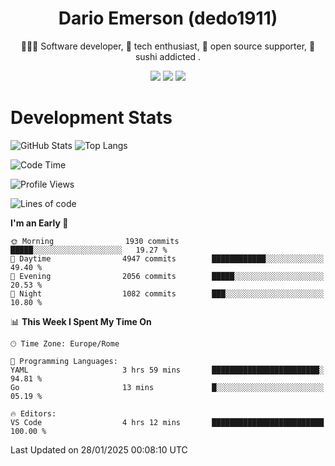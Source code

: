 <div align="center">
  
# Dario Emerson (dedo1911)
👨🏼‍💻 Software developer, 🔧 tech enthusiast, 🙌 open source supporter, 🍣 sushi addicted .

[![](https://img.shields.io/badge/-Linkedin-informational?style=for-the-badge&logo=linkedin&logoColor=white&color=2867B2)](http://linkedin.com/in/dedo1911)
[![](https://img.shields.io/badge/-Telegram-informational?style=for-the-badge&logo=telegram&logoColor=white&color=0088cc)](https://t.me/dedo1911)
[![](https://img.shields.io/badge/-Facebook-informational?style=for-the-badge&logo=facebook&logoColor=white&color=3b5998)](https://fb.com/dedo1911)

</div>

# Development Stats

![GitHub Stats](https://github-readme-stats.vercel.app/api?username=dedo1911&hide=&count_private=true&title_color=84cc16&text_color=ffffff&icon_color=84cc16&bg_color=1c1917&hide_border=true&border_radius=0&show_icons=true)
![Top Langs](https://github-readme-stats.vercel.app/api/top-langs/?username=dedo1911&theme=chartreuse-dark&layout=compact)

<!--START_SECTION:waka-->
![Code Time](http://img.shields.io/badge/Code%20Time-1%2C532%20hrs%2042%20mins-blue)

![Profile Views](http://img.shields.io/badge/Profile%20Views-6-blue)

![Lines of code](https://img.shields.io/badge/From%20Hello%20World%20I%27ve%20Written-3.3%20million%20lines%20of%20code-blue)

**I'm an Early 🐤** 

```text
🌞 Morning                1930 commits        █████░░░░░░░░░░░░░░░░░░░░   19.27 % 
🌆 Daytime                4947 commits        ████████████░░░░░░░░░░░░░   49.40 % 
🌃 Evening                2056 commits        █████░░░░░░░░░░░░░░░░░░░░   20.53 % 
🌙 Night                  1082 commits        ███░░░░░░░░░░░░░░░░░░░░░░   10.80 % 
```


📊 **This Week I Spent My Time On** 

```text
🕑︎ Time Zone: Europe/Rome

💬 Programming Languages: 
YAML                     3 hrs 59 mins       ████████████████████████░   94.81 % 
Go                       13 mins             █░░░░░░░░░░░░░░░░░░░░░░░░   05.19 % 

🔥 Editors: 
VS Code                  4 hrs 12 mins       █████████████████████████   100.00 % 
```


 Last Updated on 28/01/2025 00:08:10 UTC
<!--END_SECTION:waka-->

<!--
**dedo1911/dedo1911** is a ✨ _special_ ✨ repository because its `README.md` (this file) appears on your GitHub profile.

Here are some ideas to get you started:

- 🔭 I’m currently working on ...
- 🌱 I’m currently learning ...
- 👯 I’m looking to collaborate on ...
- 🤔 I’m looking for help with ...
- 💬 Ask me about ...
- 📫 How to reach me: ...
- 😄 Pronouns: ...
- ⚡ Fun fact: ...
-->
